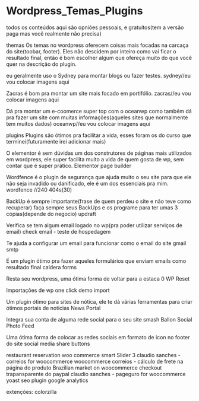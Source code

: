 # Wordpress_Temas_Plugins

todos os conteúdos aqui são opniões pessoais, e gratuitos(tem a versão paga mas você realmente não precisa)

themas
Os temas no wordpress oferecem coisas mais focadas na carcaça do site(toobar, footer). Eles não descidem por inteiro como vai ficar o resultado final, então é bom escolher algum que ofereça muito do que você quer na descrição do plugin.

eu geralmente uso o Sydney para montar blogs ou fazer testes.
sydney//eu vou colocar imagens aqui

Zacras é bom pra montar um site mais focado em portifólio.
zacras//eu vou colocar imagens aqui

Dá pra montar um e-coomerce super top com o oceanwp como também dá pra fazer um site com muitas informações(aqueles sites que normalmente tem muitos dados) 
oceanwp//eu vou colocar imagens aqui

plugins
Plugins são ótimos pra facilitar a vida, esses foram os do curso que terminei(futuramente irei adicionar mais)

O elementor é sem dúvidas um dos construtores de páginas mais utilizados em wordpress, ele super facilita muito a vida de quem gosta de wp, sem contar que é super prático.
Elementor page builder 

Wordfence é o plugin de segurança que ajuda muito o seu site para que ele não seja invadido ou danificado, ele é um dos essenciais pra mim.
wordfence	//240	404s(30)

BackUp é sempre importante(frase de quem perdeu o site e não teve como recuperar) faça sempre seus BackUps e os programe para ter umas 3 cópias(depende do negocio) 
updraft

Verifica se tem algum email logado no wp(pra poder utilizar serviços de email)
check email	- teste de hospedagem

Te ajuda a configurar um email para funcionar como o email do site
gmail smtp

É um plugin ótimo pra fazer aqueles formulários que enviam emails como resultado final
caldera forms 

Resta seu wordpress, uma ótima forma de voltar para a estaca 0
WP Reset

Importações de wp
one click demo import

Um plugin ótimo para sites de nótica, ele te dá várias ferramentas para criar ótimos portais de noticias 
News Portal

Integra sua conta de alguma rede social para o seu site
smash Ballon Social Photo Feed

Uma ótima forma de colocar as redes sociais em formato de icon no footer do site
social media share buttons

restaurant reservation
woo commerce
smart Slider 3
claudio sanches - correios for woocommerce 
woocommerce correios - cálculo de frete na página do produto 
Brazilian market on woocommerce
checkout trapansparente do paypal
claudio sanches - pageguro for woocommerce
yoast seo 
plugin google analytics 

extenções:
colorzilla
